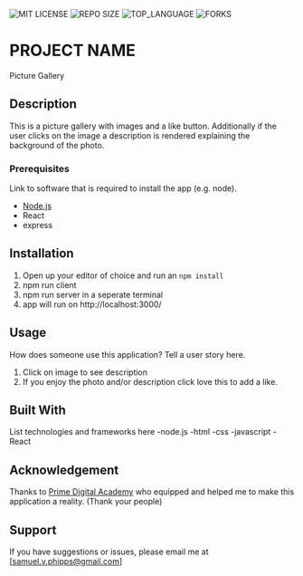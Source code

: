 
![MIT LICENSE](https://img.shields.io/github/license/scottbromander/the_marketplace.svg?style=flat-square)
![REPO SIZE](https://img.shields.io/github/repo-size/scottbromander/the_marketplace.svg?style=flat-square)
![TOP_LANGUAGE](https://img.shields.io/github/languages/top/scottbromander/the_marketplace.svg?style=flat-square)
![FORKS](https://img.shields.io/github/forks/scottbromander/the_marketplace.svg?style=social)

# PROJECT NAME

Picture Gallery

## Description

This is a picture gallery with images and a like button. Additionally if the user clicks on the image a description is rendered explaining the background of the photo.


### Prerequisites

Link to software that is required to install the app (e.g. node).

- [Node.js](https://nodejs.org/en/)
- React
- express


## Installation

1. Open up your editor of choice and run an `npm install`
2. npm run client
3. npm run server in a seperate terminal
4. app will run on http://localhost:3000/

## Usage
How does someone use this application? Tell a user story here.

1. Click on image to see description
2. If you enjoy the photo and/or description click love this to add a like.



## Built With

List technologies and frameworks here
    -node.js
    -html
    -css
    -javascript
    -React

## Acknowledgement
Thanks to [Prime Digital Academy](www.primeacademy.io) who equipped and helped me to make this application a reality. (Thank your people)

## Support
If you have suggestions or issues, please email me at [samuel.v.phipps@gmail.com]